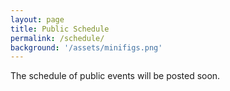 ```yaml
---
layout: page
title: Public Schedule
permalink: /schedule/
background: '/assets/minifigs.png'
---
```


The schedule of public events will be posted soon.